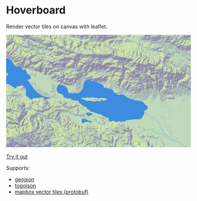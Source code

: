 # Hoverboard

Render vector tiles on canvas with leaflet. 

![example](eg.png)

[Try it out](https://devtristan.github.io/hoverboard/)

Supports:

- [geojson](http://geojson.org/)
- [topojson](https://github.com/mbostock/topojson/wiki)
- [mapbox vector tiles (protobuf)](https://github.com/mapbox/vector-tile-spec)
